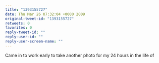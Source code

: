 ```yaml
---
title: "1393155727"
date: Thu Mar 26 07:32:04 +0000 2009
original-tweet-id: "1393155727"
retweets: 0
favorites: 0
reply-tweet-id: ""
reply-user-id: ""
reply-user-screen-name: ""
---
```

Came in to work early to take another photo for my 24 hours in the life of
